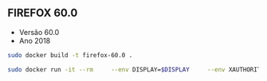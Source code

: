 ## FIREFOX 60.0

- Versão 60.0
- Ano 2018

```sh
sudo docker build -t firefox-60.0 .
```

```sh
sudo docker run -it --rm     --env DISPLAY=$DISPLAY     --env XAUTHORITY=$XAUTHORITY     --volume /tmp/.X11-unix:/tmp/.X11-unix     --volume $XAUTHORITY:$XAUTHORITY    --network host  --name firefox-60.0 firefox-60.0
```
